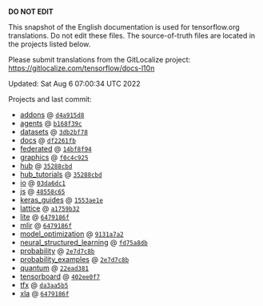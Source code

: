 __DO NOT EDIT__

This snapshot of the English documentation is used for tensorflow.org
translations. Do not edit these files. The source-of-truth files are located in
the projects listed below.

Please submit translations from the GitLocalize project: https://gitlocalize.com/tensorflow/docs-l10n

Updated: Sat Aug  6 07:00:34 UTC 2022

Projects and last commit:

- [addons](https://github.com/tensorflow/addons/tree/master/docs) @ <a href='https://github.com/tensorflow/addons/commit/d4a915d8b193103d758a6dcbef36235d8eff0587'><code>d4a915d8</code></a>
- [agents](https://github.com/tensorflow/agents/tree/master/docs) @ <a href='https://github.com/tensorflow/agents/commit/b168f39c880d2bc2b5026e16b264d914faa6ecc2'><code>b168f39c</code></a>
- [datasets](https://github.com/tensorflow/datasets/tree/master/docs) @ <a href='https://github.com/tensorflow/datasets/commit/3db2bf78a2b25fd55c2a9c1e4d59db8af05bb94a'><code>3db2bf78</code></a>
- [docs](https://github.com/tensorflow/docs/tree/master/site/en) @ <a href='https://github.com/tensorflow/docs/commit/df2261fb31b07753e63d70a1c27c92464c7c787b'><code>df2261fb</code></a>
- [federated](https://github.com/tensorflow/federated/tree/main/docs) @ <a href='https://github.com/tensorflow/federated/commit/14bf8f947e38d5787a4dccec125cdb76e1271892'><code>14bf8f94</code></a>
- [graphics](https://github.com/tensorflow/graphics/tree/master/tensorflow_graphics/g3doc) @ <a href='https://github.com/tensorflow/graphics/commit/f0c4c9256c9b1a6a5337762d763e4910631c65c4'><code>f0c4c925</code></a>
- [hub](https://github.com/tensorflow/hub/tree/master/docs) @ <a href='https://github.com/tensorflow/hub/commit/35288cbd341a133b45e78dc3b48fa0a83fd7a6df'><code>35288cbd</code></a>
- [hub_tutorials](https://github.com/tensorflow/hub/tree/master/examples/colab) @ <a href='https://github.com/tensorflow/hub/commit/35288cbd341a133b45e78dc3b48fa0a83fd7a6df'><code>35288cbd</code></a>
- [io](https://github.com/tensorflow/io/tree/master/docs) @ <a href='https://github.com/tensorflow/io/commit/03da6dc1305b2890f0ce19b0c4d4d31dea3b256a'><code>03da6dc1</code></a>
- [js](https://github.com/tensorflow/tfjs-website/tree/master/docs) @ <a href='https://github.com/tensorflow/tfjs-website/commit/48558c656e6c543a6275995b6287458f70e719a6'><code>48558c65</code></a>
- [keras_guides](https://github.com/tensorflow/docs/tree/snapshot-keras/site/en/guide/keras) @ <a href='https://github.com/tensorflow/docs/commit/1553ae1e4a149be71703e2ee60173b3d1e0e8c00'><code>1553ae1e</code></a>
- [lattice](https://github.com/tensorflow/lattice/tree/master/docs) @ <a href='https://github.com/tensorflow/lattice/commit/a1759b3243131cafca37d46b1977362dec8abee3'><code>a1759b32</code></a>
- [lite](https://github.com/tensorflow/tensorflow/tree/master/tensorflow/lite/g3doc) @ <a href='https://github.com/tensorflow/tensorflow/commit/6479186fba791386a5962f53c1e2d2cbf51c3dc0'><code>6479186f</code></a>
- [mlir](https://github.com/tensorflow/tensorflow/tree/master/tensorflow/compiler/mlir/g3doc) @ <a href='https://github.com/tensorflow/tensorflow/commit/6479186fba791386a5962f53c1e2d2cbf51c3dc0'><code>6479186f</code></a>
- [model_optimization](https://github.com/tensorflow/model-optimization/tree/master/tensorflow_model_optimization/g3doc) @ <a href='https://github.com/tensorflow/model-optimization/commit/9131a7a28923cbf2a0dcc9a75c761654b55d661d'><code>9131a7a2</code></a>
- [neural_structured_learning](https://github.com/tensorflow/neural-structured-learning/tree/master/g3doc) @ <a href='https://github.com/tensorflow/neural-structured-learning/commit/fd75a8db803eef34b8fb4b7a88318f010d7f5c63'><code>fd75a8db</code></a>
- [probability](https://github.com/tensorflow/probability/tree/main/tensorflow_probability/g3doc) @ <a href='https://github.com/tensorflow/probability/commit/2e7d7c8b751d482953e7fffc8a18304d30e95a4d'><code>2e7d7c8b</code></a>
- [probability_examples](https://github.com/tensorflow/probability/tree/main/tensorflow_probability/examples/jupyter_notebooks) @ <a href='https://github.com/tensorflow/probability/commit/2e7d7c8b751d482953e7fffc8a18304d30e95a4d'><code>2e7d7c8b</code></a>
- [quantum](https://github.com/tensorflow/quantum/tree/master/docs) @ <a href='https://github.com/tensorflow/quantum/commit/22ead381acb6446d11b4be17e03d8a57fe59a429'><code>22ead381</code></a>
- [tensorboard](https://github.com/tensorflow/tensorboard/tree/master/docs) @ <a href='https://github.com/tensorflow/tensorboard/commit/402ee0f7caced76341b7f99b8f40b912c8a56095'><code>402ee0f7</code></a>
- [tfx](https://github.com/tensorflow/tfx/tree/master/docs) @ <a href='https://github.com/tensorflow/tfx/commit/da3aa5b5182959da261a17bbf8369198d10ba486'><code>da3aa5b5</code></a>
- [xla](https://github.com/tensorflow/tensorflow/tree/master/tensorflow/compiler/xla/g3doc) @ <a href='https://github.com/tensorflow/tensorflow/commit/6479186fba791386a5962f53c1e2d2cbf51c3dc0'><code>6479186f</code></a>

